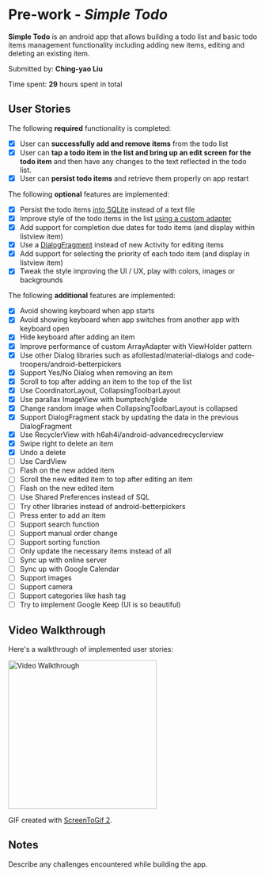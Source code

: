 # Pre-work - *Simple Todo*

**Simple Todo** is an android app that allows building a todo list and basic todo items management functionality including adding new items, editing and deleting an existing item.

Submitted by: **Ching-yao Liu**

Time spent: **29** hours spent in total

## User Stories

The following **required** functionality is completed:

* [x] User can **successfully add and remove items** from the todo list
* [x] User can **tap a todo item in the list and bring up an edit screen for the todo item** and then have any changes to the text reflected in the todo list.
* [x] User can **persist todo items** and retrieve them properly on app restart

The following **optional** features are implemented:

* [x] Persist the todo items [into SQLite](http://guides.codepath.com/android/Persisting-Data-to-the-Device#sqlite) instead of a text file
* [x] Improve style of the todo items in the list [using a custom adapter](http://guides.codepath.com/android/Using-an-ArrayAdapter-with-ListView)
* [x] Add support for completion due dates for todo items (and display within listview item)
* [x] Use a [DialogFragment](http://guides.codepath.com/android/Using-DialogFragment) instead of new Activity for editing items
* [x] Add support for selecting the priority of each todo item (and display in listview item)
* [x] Tweak the style improving the UI / UX, play with colors, images or backgrounds

The following **additional** features are implemented:

* [x] Avoid showing keyboard when app starts
* [x] Avoid showing keyboard when app switches from another app with keyboard open
* [x] Hide keyboard after adding an item
* [x] Improve performance of custom ArrayAdapter with ViewHolder pattern
* [x] Use other Dialog libraries such as afollestad/material-dialogs and code-troopers/android-betterpickers
* [x] Support Yes/No Dialog when removing an item
* [x] Scroll to top after adding an item to the top of the list
* [x] Use CoordinatorLayout, CollapsingToolbarLayout
* [x] Use parallax ImageView with bumptech/glide
* [x] Change random image when CollapsingToolbarLayout is collapsed
* [x] Support DialogFragment stack by updating the data in the previous DialogFragment
* [x] Use RecyclerView with h6ah4i/android-advancedrecyclerview
* [x] Swipe right to delete an item
* [x] Undo a delete
* [ ] Use CardView
* [ ] Flash on the new added item
* [ ] Scroll the new edited item to top after editing an item
* [ ] Flash on the new edited item
* [ ] Use Shared Preferences instead of SQL
* [ ] Try other libraries instead of android-betterpickers
* [ ] Press enter to add an item
* [ ] Support search function
* [ ] Support manual order change
* [ ] Support sorting function
* [ ] Only update the necessary items instead of all
* [ ] Sync up with online server
* [ ] Sync up with Google Calendar
* [ ] Support images
* [ ] Support camera
* [ ] Support categories like hash tag
* [ ] Try to implement Google Keep (UI is so beautiful)

## Video Walkthrough 

Here's a walkthrough of implemented user stories:

<img src='http://imgur.com/aglbqeg' title='Video Walkthrough' width="300" alt='Video Walkthrough' />

GIF created with [ScreenToGif 2](https://screentogif.codeplex.com/).

## Notes

Describe any challenges encountered while building the app.
